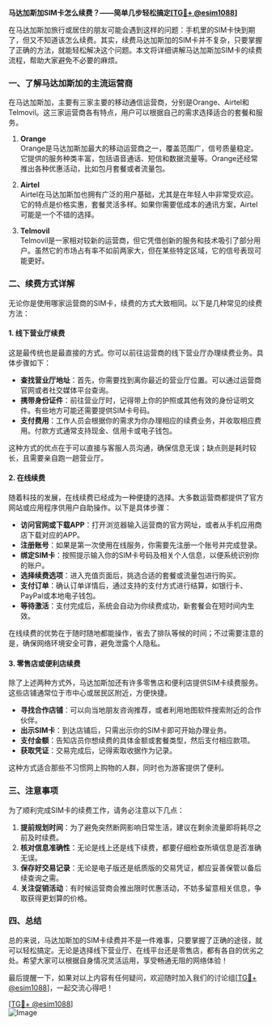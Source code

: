 **马达加斯加SIM卡怎么续费？——简单几步轻松搞定[[TG💪+ @esim1088](https://t.me/s/esim1088)]**

在马达加斯加旅行或居住的朋友可能会遇到这样的问题：手机里的SIM卡快到期了，但又不知道该怎么续费。其实，续费马达加斯加的SIM卡并不复杂，只要掌握了正确的方法，就能轻松解决这个问题。本文将详细讲解马达加斯加SIM卡的续费流程，帮助大家避免不必要的麻烦。

### 一、了解马达加斯加的主流运营商

在马达加斯加，主要有三家主要的移动通信运营商，分别是Orange、Airtel和Telmovil。这三家运营商各有特点，用户可以根据自己的需求选择适合的套餐和服务。

1. **Orange**  
   Orange是马达加斯加最大的移动运营商之一，覆盖范围广，信号质量稳定。它提供的服务种类丰富，包括语音通话、短信和数据流量等。Orange还经常推出各种优惠活动，比如包月套餐或者流量包。

2. **Airtel**  
   Airtel在马达加斯加也拥有广泛的用户基础，尤其是在年轻人中非常受欢迎。它的特点是价格实惠，套餐灵活多样。如果你需要低成本的通讯方案，Airtel可能是一个不错的选择。

3. **Telmovil**  
   Telmovil是一家相对较新的运营商，但它凭借创新的服务和技术吸引了部分用户。虽然它的市场占有率不如前两家大，但在某些特定区域，它的信号表现可能更好。

### 二、续费方式详解

无论你是使用哪家运营商的SIM卡，续费的方式大致相同。以下是几种常见的续费方法：

#### 1. 线下营业厅续费

这是最传统也是最直接的方式。你可以前往运营商的线下营业厅办理续费业务。具体步骤如下：

- **查找营业厅地址**：首先，你需要找到离你最近的营业厅位置。可以通过运营商官网或者社交媒体平台查询。
- **携带身份证件**：前往营业厅时，记得带上你的护照或其他有效的身份证明文件。有些地方可能还需要提供SIM卡号码。
- **支付费用**：工作人员会根据你的需求为你办理相应的续费业务，并收取相应费用。付款方式通常支持现金、信用卡或电子钱包。

这种方式的优点在于可以直接与客服人员沟通，确保信息无误；缺点则是耗时较长，且需要亲自跑一趟营业厅。

#### 2. 在线续费

随着科技的发展，在线续费已经成为一种便捷的选择。大多数运营商都提供了官方网站或应用程序供用户自助操作。以下是具体步骤：

- **访问官网或下载APP**：打开浏览器输入运营商的官方网址，或者从手机应用商店下载对应的APP。
- **注册账号**：如果是第一次使用在线服务，你需要先注册一个账号并完成登录。
- **绑定SIM卡**：按照提示输入你的SIM卡号码及相关个人信息，以便系统识别你的账户。
- **选择续费选项**：进入充值页面后，挑选合适的套餐或流量包进行购买。
- **支付订单**：确认订单详情后，通过支持的支付方式进行结算，如银行卡、PayPal或本地电子钱包。
- **等待激活**：支付完成后，系统会自动为你续费成功，新套餐会在短时间内生效。

在线续费的优势在于随时随地都能操作，省去了排队等候的时间；不过需要注意的是，确保网络环境安全可靠，避免泄露个人隐私。

#### 3. 零售店或便利店续费

除了上述两种方式外，马达加斯加还有许多零售店和便利店提供SIM卡续费服务。这些店铺通常位于市中心或居民区附近，方便快捷。

- **寻找合作店铺**：可以向当地朋友咨询推荐，或者利用地图软件搜索附近的合作伙伴。
- **出示SIM卡**：到达店铺后，只需出示你的SIM卡即可开始办理业务。
- **支付金额**：告知店员你想续费的具体金额或套餐类型，然后支付相应款项。
- **获取凭证**：交易完成后，记得索取收据作为记录。

这种方式适合那些不习惯网上购物的人群，同时也为游客提供了便利。

### 三、注意事项

为了顺利完成SIM卡的续费工作，请务必注意以下几点：

1. **提前规划时间**：为了避免突然断网影响日常生活，建议在剩余流量即将耗尽之前及时续费。
2. **核对信息准确性**：无论是线上还是线下续费，都要仔细检查所填信息是否准确无误。
3. **保存好交易记录**：无论是电子版还是纸质版的交易凭证，都应妥善保管以备后续查询之需。
4. **关注促销活动**：有时候运营商会推出限时优惠活动，不妨多留意相关信息，争取获得更划算的价格。

### 四、总结

总的来说，马达加斯加的SIM卡续费并不是一件难事，只要掌握了正确的途径，就可以轻松搞定。无论是选择线下营业厅、在线平台还是零售店，都有各自的优劣之处。希望大家可以根据自身情况灵活运用，享受畅通无阻的网络体验！

最后提醒一下，如果对以上内容有任何疑问，欢迎随时加入我们的讨论组[[TG💪+ @esim1088](https://t.me/s/esim1088)]，一起交流心得吧！  

[[TG💪+ @esim1088](https://t.me/s/esim1088)]  
![Image](https://i.postimg.cc/4NQfJmqS/Snipaste-2025-05-13-00-14-12.png)